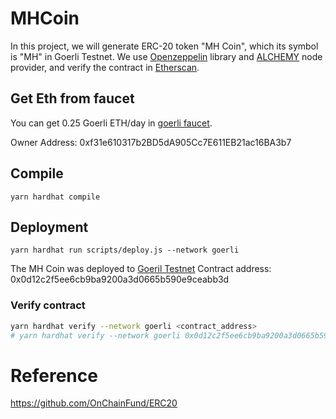 # MHCoin

In this project, we will generate ERC-20 token "MH Coin", which its symbol is "MH" in Goerli Testnet. We use [Openzeppelin](https://docs.openzeppelin.com/contracts/4.x/wizard) library and [ALCHEMY](https://www.alchemy.com/) node provider, and verify the contract in [Etherscan](https://goerli.etherscan.io/address/0x0d12c2f5ee6cb9ba9200a3d0665b590e9ceabb3d#code).

## Get Eth from faucet

You can get 0.25 Goerli ETH/day in [goerli faucet](https://goerlifaucet.com/).

Owner Address: 0xf31e610317b2BD5dA905Cc7E611EB21ac16BA3b7

## Compile

```
yarn hardhat compile
```

## Deployment

```
yarn hardhat run scripts/deploy.js --network goerli
```

The MH Coin was deployed to [Goeril Testnet](https://goerli.etherscan.io/address/0x0d12c2f5ee6cb9ba9200a3d0665b590e9ceabb3d)
Contract address: 0x0d12c2f5ee6cb9ba9200a3d0665b590e9ceabb3d

### Verify contract

```sh
yarn hardhat verify --network goerli <contract_address>
# yarn hardhat verify --network goerli 0x0d12c2f5ee6cb9ba9200a3d0665b590e9ceabb3d
```

# Reference
https://github.com/OnChainFund/ERC20
